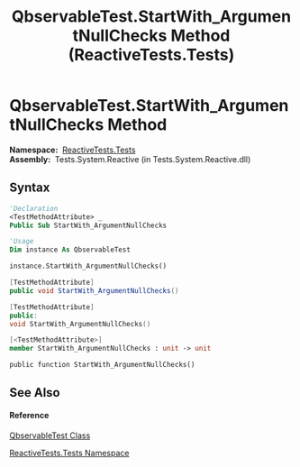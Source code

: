 ﻿---
title: QbservableTest.StartWith_ArgumentNullChecks Method  (ReactiveTests.Tests)
TOCTitle: StartWith_ArgumentNullChecks Method
ms:assetid: M:ReactiveTests.Tests.QbservableTest.StartWith_ArgumentNullChecks
ms:mtpsurl: https://msdn.microsoft.com/en-us/library/reactivetests.tests.qbservabletest.startwith_argumentnullchecks(v=VS.103)
ms:contentKeyID: 36618881
ms.date: 06/28/2011
mtps_version: v=VS.103
f1_keywords:
- ReactiveTests.Tests.QbservableTest.StartWith_ArgumentNullChecks
dev_langs:
- CSharp
- JScript
- VB
- FSharp
- c++
---

# QbservableTest.StartWith\_ArgumentNullChecks Method

**Namespace:**  [ReactiveTests.Tests](hh289046\(v=vs.103\).md)  
**Assembly:**  Tests.System.Reactive (in Tests.System.Reactive.dll)

## Syntax

``` vb
'Declaration
<TestMethodAttribute> _
Public Sub StartWith_ArgumentNullChecks
```

``` vb
'Usage
Dim instance As QbservableTest

instance.StartWith_ArgumentNullChecks()
```

``` csharp
[TestMethodAttribute]
public void StartWith_ArgumentNullChecks()
```

``` c++
[TestMethodAttribute]
public:
void StartWith_ArgumentNullChecks()
```

``` fsharp
[<TestMethodAttribute>]
member StartWith_ArgumentNullChecks : unit -> unit 
```

``` jscript
public function StartWith_ArgumentNullChecks()
```

## See Also

#### Reference

[QbservableTest Class](hh315250\(v=vs.103\).md)

[ReactiveTests.Tests Namespace](hh289046\(v=vs.103\).md)

